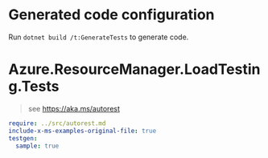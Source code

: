 # Generated code configuration

Run `dotnet build /t:GenerateTests` to generate code.

# Azure.ResourceManager.LoadTesting.Tests

> see https://aka.ms/autorest
``` yaml
require: ../src/autorest.md
include-x-ms-examples-original-file: true
testgen:
  sample: true
```
